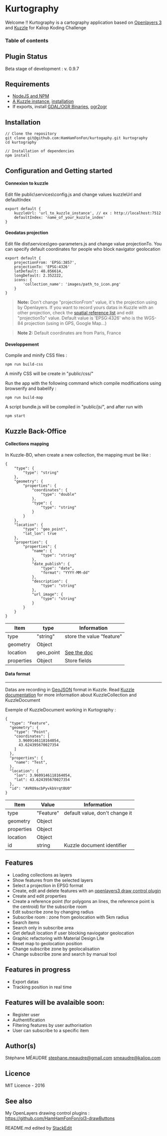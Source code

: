 Kurtography
===================

Welcome !! Kurtography is a cartography application based on [Openlayers 3](http://openlayers.org/) and [Kuzzle](http://kuzzle.io) for Kaliop Koding Challenge

### Table of contents


Plugin Status
-------------
Beta stage of development : v. 0.9.7

Requirements
-------------
 - [NodeJS and NPM](https://nodejs.org/en/)
 - [A Kuzzle instance](http://kuzzle.io/guide/), [installation](https://github.com/kuzzleio/kuzzle#installation)
 - If exports, install [GDAL/OGR Binaries](http://trac.osgeo.org/gdal/wiki/DownloadingGdalBinaries), [ogr2ogr](https://www.npmjs.com/package/ogr2ogr)

Installation
-------------
```
// Clone the repository
git clone git@github.com:HamHamFonFon/kurtogaphy.git kurtography
cd kurtography

// Installation of dependencies
npm install
```


Configuration and Getting started
-------------

#### <i class="icon-upload"></i> Connexion to kuzzle

Edit file public\services\config.js and change values kuzzleUrl and defaultIndex
```
export default {
    kuzzleUrl: 'url_to_kuzzle_instance', // ex : http://localhost:7512
    defaultIndex: 'name_of_your_kuzzle_index'
}
```

#### <i class="icon-upload"></i> Geodatas projection

Edit file dist\services\geo-parameters.js and change value projectionTo. You can specify default coordinates for people who block navigator geolocation
```
export default {
    projectionFrom: 'EPSG:3857',
    projectionTo: 'EPSG:4326'
    latDefault: 48.856614,
    longDefault: 2.352222,
    icons: {
        'collection_name': 'images/path_to_icon.png'
    }
}
```

> **Note:** Don't change "projectionFrom" value, it's the projection using by Openlayers. If you want to record yours datas in Kuzzle with an other projection,
check the [spatial reference list](http://spatialreference.org/ref/epsg/) and edit "projectionTo" value. Default value is 'EPSG:4326' who is the WGS-84 projection (using in GPS, Google Map...)

> **Note 2:** Default coordinates are from Paris, France

#### <i class="icon-upload"></i> Developpement

Compile and minify CSS files :
```
npm run build-css
```
A minify CSS will be create in "public/css/"

Run the app with the following command which compile modifications using browserify and babelify :
```
npm run build-map
```
A script bundle.js will be compiled in "public/js/", and after run with
```
npm start
```

Kuzzle Back-Office
-------------

#### <i class="icon-upload"></i> Collections mapping

In Kuzzle-BO, when create a new collection, the mapping must be like :
```
{
    "type": {
        "type": "string"
    },
    "geometry": {
        "properties": {
            "coordinates": {
                "type": "double"
            },
            "type": {
                "type": "string"
            }
        }
    },
    "location": {
        "type": "geo_point",
        "lat_lon": true
    },
    "properties": {
        "properties": {
            "name": {
                "type": "string"
            },
            "date_publish": {
                "type": "date",
                "format": "YYYY-MM-dd"
            },
            "description": {
                "type": "string"
            },
            "url_image": {
                "type": "string"
            }
        }
    }
}
```
Item     | type | Information
-------- | -------- | ----------
type | "string" | store the value "feature"
geometry | Object |
location | geo_point | [See the doc](https://www.elastic.co/guide/en/elasticsearch/reference/1.7/mapping-geo-point-type.html)
properties | Object | Store fields


#### <i class="icon-upload"></i> Data format
-------------
Datas are recording in [GeoJSON](http://geojson.org/) format in Kuzzle.
Read [Kuzzle documentation](http://kuzzle.io/sdk-documentation/) for more information about KuzzleCollection and KuzzleDocument

Exemple of KuzzleDocument working in Kurtography :
```
{
  "type": "Feature",
  "geometry": {
    "type": "Point",
    "coordinates": [
      3.9609146118164054,
      43.624395670027354
    ]
  },
  "properties": {
    "name": "Test",
  },
  "location": {
    "lon": 3.9609146118164054,
    "lat": 43.624395670027354
  },
  "id": "AVRO9acbPyvkbVrqtBU0"
}
```

Item     | Value | Information
-------- | -------- | ----------
type | "Feature" | default value, don't change it
geometry | Object |
properties | Object |
location | Object |
id | string | Kuzzle document identifier


Features
-------------
  - Loading collections as layers
  - Show features from the selected layers
  - Select a projection in EPSG format
  - Create, edit and delete features with an [openlayers3 draw control plugin](https://github.com/HamHamFonFon/ol3-drawButtons)
  - Create and edit properties
  - Create a reference point (for polygons an lines, the reference point is the centroid) for the subscribe room
  - Edit subscribe zone by changing radius
  - Subscribe room : zone from geolocation with 5km radius
  - Search items
  - Search only in subscribe area
  - Get default location if user blocking naviogator geolocation
  - Graphic refactoring with Material Design Lite
  - Reset map to geolocation position
  - Change subscribe zone by geolocalisation
  - Change subscribe zone and search by manual tool

Features in progress
-------------
  - Export datas
  - Tracking position in real time

Features will be avalaible soon:
-------------
  - Register user
  - Authentification
  - Filtering features by user authorisation
  - User can subscribe to a specific item

Author(s)
-------------
Stéphane MÉAUDRE
 <stephane.meaudre@gmail.com> <smeaudre@kaliop.com>

Licence
-------------
MIT Licence - 2016

See also
-------------
My OpenLayers drawing control plugins : https://github.com/HamHamFonFon/ol3-drawButtons

README.md edited by [StackEdit](https://stackedit.io)